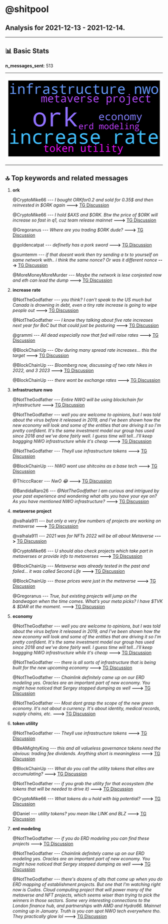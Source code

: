 # **@shitpool**
 ## Analysis for **2021-12-13** - **2021-12-14**.

---

## 📊 **Basic Stats**

**n_messages_sent**: 513

---
![wordcloud](shitpool_1Days_wordcloud.png)

---


## 🔝 **Top keywords and related messages**

1. **ork**

    @CryptoMike66 --- *I bought $ORK for 0.2$ and sold for 0.35$ and then reinvested in $ORK again* **--->** [TG Discussion](https://t.me/shitpool/707591)

    @CryptoMike66 --- *I hold $AXS and $ORK. Btw the price of $ORK will increase so fast in q1, cuz team release mainnet* **--->** [TG Discussion](https://t.me/shitpool/707590)

    @Gregoranus --- *Where are you trading $ORK dude?* **--->** [TG Discussion](https://t.me/shitpool/707606)

    @goldencatpat --- *definetly has a pork sword* **--->** [TG Discussion](https://t.me/shitpool/707548)

    @sumtemm --- *if that doesnt work then try sending a tx to yourself on same network with.. i think the same nonce? Or was it different nonce* **--->** [TG Discussion](https://t.me/shitpool/706951)

    @MoreMoneyMoreMurder --- *Maybe the network is lese conjested now and eth can lead the dump* **--->** [TG Discussion](https://t.me/shitpool/707029)

2. **increase rate**

    @NotTheGodfather --- *you think? I can't speak to the US much but Canada is drowning in debt, even a tiny rate increase is going to wipe people out* **--->** [TG Discussion](https://t.me/shitpool/707475)

    @NotTheGodfather --- *I know they talking about five rate increases next year for BoC but that could just be posturing* **--->** [TG Discussion](https://t.me/shitpool/707477)

    @grammi --- *All dead especially now that fed will raise rates* **--->** [TG Discussion](https://t.me/shitpool/707186)

    @BlockChainUp --- *Obv during many spread rate increases... this the target* **--->** [TG Discussion](https://t.me/shitpool/707480)

    @BlockChainUp --- *Bloomberg now, discussing of two rate hikes in 2022, and 3 2023* **--->** [TG Discussion](https://t.me/shitpool/707392)

    @BlockChainUp --- *there wont be exchange rates* **--->** [TG Discussion](https://t.me/shitpool/707422)

3. **infrastructure nwo**

    @NotTheGodfather --- *Entire NWO will be using blockchain for infrastructure* **--->** [TG Discussion](https://t.me/shitpool/707403)

    @NotTheGodfather --- *well you are welcome to opinions, but I was told about the virus before it released in 2019, and I've been shown how the new economy will look and some of the entities that are driving it so I'm pretty confident. It's the same investment model our group has used since 2018 and we've done fairly well.   I guess time will tell...I'll keep baggging NWO infrastructure while it's cheap* **--->** [TG Discussion](https://t.me/shitpool/707440)

    @NotTheGodfather --- *Theyll use infrastructure tokens* **--->** [TG Discussion](https://t.me/shitpool/707408)

    @BlockChainUp --- *NWO wont use shitcoins as a base tech* **--->** [TG Discussion](https://t.me/shitpool/707405)

    @ThicccRacer --- *NwO 😂* **--->** [TG Discussion](https://t.me/shitpool/707406)

    @BandidaRaro26 --- *@NotTheGodfather I am curious and intrigued by your past experience and wondering what alts you have your eye on? As you have mentioned NWO infrastructure?* **--->** [TG Discussion](https://t.me/shitpool/707662)

4. **metaverse project**

    @valhala911 --- *but only a very few numbers of projects are working on metaverse* **--->** [TG Discussion](https://t.me/shitpool/707583)

    @valhala911 --- *2021 was for NFTs 2022 will be all about Metaverse* **--->** [TG Discussion](https://t.me/shitpool/707582)

    @CryptoMike66 --- *U should also check projects which take part in metaverses or provide info to metaverses* **--->** [TG Discussion](https://t.me/shitpool/707586)

    @BlockChainUp --- *Metaverse was already tested in the past and failed... it was called Second Life* **--->** [TG Discussion](https://t.me/shitpool/707417)

    @BlockChainUp --- *those prices were just in the metaverse* **--->** [TG Discussion](https://t.me/shitpool/707201)

    @Gregoranus --- *True, but existing projects will jump on the bandwagon when the time comes. What’s your meta picks? I have $TVK & $DAR at the moment.* **--->** [TG Discussion](https://t.me/shitpool/707584)

5. **economy**

    @NotTheGodfather --- *well you are welcome to opinions, but I was told about the virus before it released in 2019, and I've been shown how the new economy will look and some of the entities that are driving it so I'm pretty confident. It's the same investment model our group has used since 2018 and we've done fairly well.   I guess time will tell...I'll keep baggging NWO infrastructure while it's cheap* **--->** [TG Discussion](https://t.me/shitpool/707440)

    @NotTheGodfather --- *there is all sorts of infrastructure that is being built for the new upcoming economy* **--->** [TG Discussion](https://t.me/shitpool/707426)

    @NotTheGodfather --- *Chainlink definitely came up on our ERD modeling yes. Oracles are an important part of new economy. You might have noticed that Sergey stopped dumping as well* **--->** [TG Discussion](https://t.me/shitpool/707509)

    @NotTheGodfather --- *Most dont grasp the scope of the new green economy. It's not about a currency. It's about identity, medical records, supply chains, etc.* **--->** [TG Discussion](https://t.me/shitpool/707411)

6. **token utility**

    @NotTheGodfather --- *Theyll use infrastructure tokens* **--->** [TG Discussion](https://t.me/shitpool/707408)

    @BeAMightyKing --- *this and all valueless governance tokens need the obvious: trading fee dividends. Anything short is meaningless* **--->** [TG Discussion](https://t.me/shitpool/707021)

    @BlockChainUp --- *What do you call the utility tokens that elites are accumulating?* **--->** [TG Discussion](https://t.me/shitpool/707420)

    @NotTheGodfather --- *if you grab the utility for that ecosystem (the tokens that will be needed to drive it)* **--->** [TG Discussion](https://t.me/shitpool/707427)

    @CryptoMike66 --- *What tokens do u hold with big potential?* **--->** [TG Discussion](https://t.me/shitpool/707592)

    @Daniel --- *utility tokens?  you mean like LINK and BLZ* **--->** [TG Discussion](https://t.me/shitpool/707505)

7. **erd modeling**

    @NotTheGodfather --- *if you do ERD modeling you can find these projects* **--->** [TG Discussion](https://t.me/shitpool/707429)

    @NotTheGodfather --- *Chainlink definitely came up on our ERD modeling yes. Oracles are an important part of new economy. You might have noticed that Sergey stopped dumping as well* **--->** [TG Discussion](https://t.me/shitpool/707509)

    @NotTheGodfather --- *there's dozens of alts that come up when you do ERD mapping of establishment projects. But one that I'm watching right now is Cudos. Cloud computing project that will power many of the metaverse and NFT projects, which seems wiser than trying to pick the winners in those sectors. Some very interesting connections to the London finance hub, and partnerships with AMD and Hydro66. Mainnet coming up in January. Truth is you can spot NWO tech everywhere tho. They practically glow lol* **--->** [TG Discussion](https://t.me/shitpool/707667)

